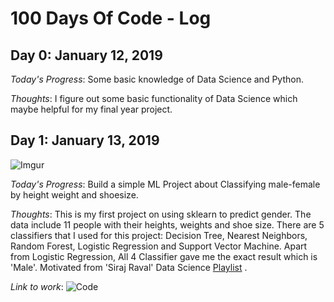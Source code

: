 # 100 Days Of Code - Log

## Day 0: January 12, 2019

*Today's Progress*: Some basic knowledge of Data Science and Python.

*Thoughts*: I figure out some basic functionality of Data Science which maybe helpful for my final year project.


## Day 1: January 13, 2019

![Imgur](https://i.imgur.com/X21Op9C.jpg)


*Today's Progress*: Build a simple ML Project about Classifying male-female by height weight and shoesize.

*Thoughts*: This is my first project on using sklearn to predict gender. The data include 11 people with their heights, weights and shoe size. There are 5 classifiers that I used for this project: Decision Tree, Nearest Neighbors, Random Forest, Logistic Regression and Support Vector Machine. Apart from Logistic Regression, All 4 Classifier gave me the exact result which is 'Male'.
Motivated from 'Siraj Raval' Data Science [Playlist](https://www.youtube.com/playlist?list=PL2-dafEMk2A6QKz1mrk1uIGfHkC1zZ6UU) . 

*Link to work*: ![Code](https://github.com/Sabbir1996/100-Days-Of-Code/blob/master/Gender%20Classification.ipynb)
